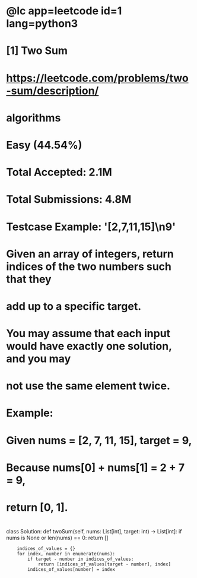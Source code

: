#
# @lc app=leetcode id=1 lang=python3
#
# [1] Two Sum
#
# https://leetcode.com/problems/two-sum/description/
#
# algorithms
# Easy (44.54%)
# Total Accepted:    2.1M
# Total Submissions: 4.8M
# Testcase Example:  '[2,7,11,15]\n9'
#
# Given an array of integers, return indices of the two numbers such that they
# add up to a specific target.
# 
# You may assume that each input would have exactly one solution, and you may
# not use the same element twice.
# 
# Example:
# 
# 
# Given nums = [2, 7, 11, 15], target = 9,
# 
# Because nums[0] + nums[1] = 2 + 7 = 9,
# return [0, 1].
# 
# 
#





class Solution:
    def twoSum(self, nums: List[int], target: int) -> List[int]:
        if nums is None or len(nums) == 0:
            return []
        
        indices_of_values = {}
        for index, number in enumerate(nums):
            if target - number in indices_of_values:
                return [indices_of_values[target - number], index]
            indices_of_values[number] = index
